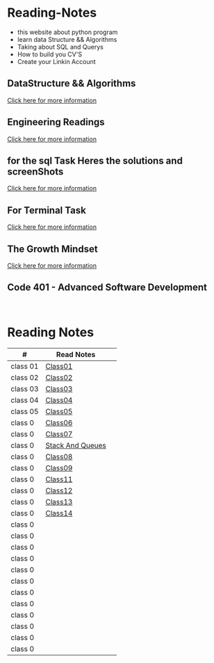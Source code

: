 # Reading-Notes

* this website about python program
* learn data Structure && Algorithms 
* Taking about SQL and Querys 
* How to build you CV'S 
* Create your Linkin Account 


## DataStructure && Algorithms 
[Click here for more information](./DataStructureAlgo.md)


## Engineering Readings
[Click here for more information](./EngineeringReadings.md)


## for the sql Task Heres the solutions and screenShots
[Click here for more information](./SQL.md)


## For Terminal Task 
[Click here for more information](./Terminal.md)

## The Growth Mindset
[Click here for more information](./TheGrowthMindset.MD)



<!-- ## Code 102 - Intro to Software Development

## Code 201 - Foundations of Software Development

## Code 301 - Intermediate Software Development -->

## Code 401 - Advanced Software Development

<!-- <table>
    <tr>
        <td>#</td>
        <td>class</td>
    </tr>
    <tr>
        
       
    </tr>

</table> -->

<br>

# Reading Notes
| # | Read Notes | |  
| --- | --- | ---
| class 01 | [Class01](./class01.md) 
| class 02 | [Class02](./class02.md) 
| class 03 | [Class03](./class03.md) 
| class 04 | [Class04](./class04.md) 
| class 05 | [Class05](./class05.md) 
| class 0  | [Class06](./class06.md) 
| class 0  | [Class07](./class07.md) 
| class 0  | [Stack And Queues ](./StackandQueues.md) 
| class 0 | [Class08](./class08.md) 
| class 0 |  [Class09](./class09.md)
| class 0 |  [Class11](./class11.md)
| class 0 |  [Class12](./class12.md)
| class 0 |  [Class13](./class13.md)
| class 0 |  [Class14](./class14.md)
| class 0 |  
| class 0 |  
| class 0 |  
| class 0 |  
| class 0 |  
| class 0 |  
| class 0 |  
| class 0 |  
| class 0 |  
| class 0 |  
| class 0 |  
| class 0 |  










